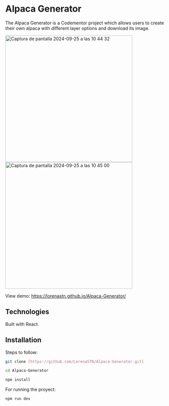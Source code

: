 # Alpaca Generator

The Alpaca Generator is a Codementor project which allows users to create their own alpaca with different layer options and download its image.

<img width="400" alt="Captura de pantalla 2024-09-25 a las 10 44 32" src="https://github.com/user-attachments/assets/17082da5-77c3-4d7f-84f7-999f5e2ecf89">
<img width="400" alt="Captura de pantalla 2024-09-25 a las 10 45 00" src="https://github.com/user-attachments/assets/b5a1e1f2-9079-49ef-bfc3-58a3fe6adfee">

View demo:  https://lorenastn.github.io/Alpaca-Generator/


## Technologies 

Built with React.

## Installation

Steps to follow:

```bash
git clone [https://github.com/LorenaSTN/Alpaca-Generator.git]

cd Alpaca-Generator

npm install
```

For running the proyect:

```bash
npm run dev
```
